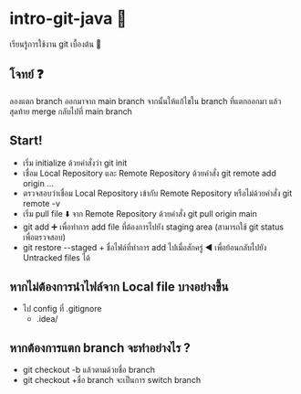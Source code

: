 # intro-git-java 🔰
เรียนรู้การใช้งาน git เบื้องต้น 📓

## โจทย์ ❓
ลองแตก branch ออกมาจาก main branch จากนั้นให้แก้ไขใน branch ที่แตกออกมา แล้วสุดท้าย merge กลับไปที่ main branch 

## Start!
- เริ่ม initialize ด้วยคำสั่งว่า git init
- เชื่อม Local Repository และ Remote Repository ด้วยคำสั่ง git remote add origin ...
- ตรวจสอบว่าเชื่อม Local Repository เข้ากับ Remote Repository หรือไม่ด้วยคำสั่ง git remote -v
- เริ่ม pull file ⬇️ จาก Remote Repository ด้วยคำสั่ง git pull origin main
- git add ➕ เพื่อทำการ add file ที่ต้องการไปยัง staging area (สามารถใช้ git status เพื่อตรวจสอบ)
- git restore --staged + ชื่อไฟล์ที่ทำการ add ไปเมื่อสักครู่ ◀️ เพื่อย้อนกลับไปยัง Untracked files ได้

## หากไม่ต้องการนำไฟล์จาก Local file บางอย่างขึ้น
- ไป config ที่ .gitignore
  - .idea/
 
## หากต้องการแตก branch จะทำอย่างไร ?
- git checkout -b แล้วตามด้วยชื่อ branch
- git checkout +ชื่อ branch จะเป็นการ switch branch

##
